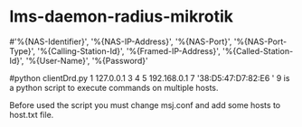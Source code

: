 # lms-daemon-radius-mikrotik

#'%{NAS-Identifier}', '%{NAS-IP-Address}', '%{NAS-Port}', '%{NAS-Port-Type}', '%{Calling-Station-Id}', '%{Framed-IP-Address}', '%{Called-Station-Id}', '%{User-Name}', '%{Password}'

#python clientDrd.py 1 127.0.0.1 3 4 5 192.168.0.1 7 '38:D5:47:D7:82:E6 ' 9 
is a python script to execute commands on multiple hosts. 

Before used the script you must change msj.conf and add some hosts to host.txt file.

